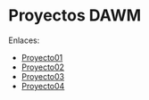 # Proyectos DAWM

Enlaces:

* [Proyecto01](https://github.com/esalava/dawm-eesalava/tree/main/proyecto01)
* [Proyecto02](https://github.com/esalava/dawm-eesalava/tree/main/proyecto02)
* [Proyecto03](https://github.com/esalava/dawm-eesalava/tree/main/proyecto03)
* [Proyecto04](https://github.com/esalava/dawm-eesalava/tree/main/proyecto04)
